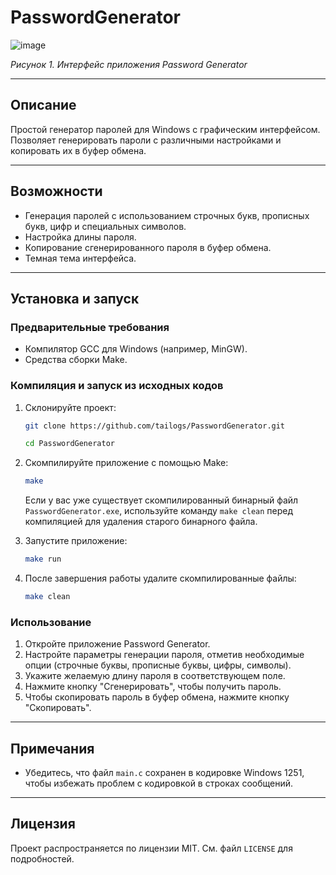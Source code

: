 # PasswordGenerator

![image](https://github.com/tailogs/PasswordGenerator/assets/69743960/087e8404-046f-41c3-a09d-8b7c7f5a6bbf)

*Рисунок 1. Интерфейс приложения Password Generator*

---

## Описание

Простой генератор паролей для Windows с графическим интерфейсом. Позволяет генерировать пароли с различными настройками и копировать их в буфер обмена.

---

## Возможности

- Генерация паролей с использованием строчных букв, прописных букв, цифр и специальных символов.
- Настройка длины пароля.
- Копирование сгенерированного пароля в буфер обмена.
- Темная тема интерфейса.

---

## Установка и запуск

### Предварительные требования

- Компилятор GCC для Windows (например, MinGW).
- Средства сборки Make.

### Компиляция и запуск из исходных кодов

1. Склонируйте проект:

    ```sh
    git clone https://github.com/tailogs/PasswordGenerator.git
    ```
    
    ```sh
    cd PasswordGenerator
    ```

2. Скомпилируйте приложение с помощью Make:

    ```sh
    make
    ```

    Если у вас уже существует скомпилированный бинарный файл `PasswordGenerator.exe`, используйте команду `make clean` перед компиляцией для удаления старого бинарного файла.

3. Запустите приложение:

    ```sh
    make run
    ```

4. После завершения работы удалите скомпилированные файлы:

    ```sh
    make clean
    ```

### Использование

1. Откройте приложение Password Generator.
2. Настройте параметры генерации пароля, отметив необходимые опции (строчные буквы, прописные буквы, цифры, символы).
3. Укажите желаемую длину пароля в соответствующем поле.
4. Нажмите кнопку "Сгенерировать", чтобы получить пароль.
5. Чтобы скопировать пароль в буфер обмена, нажмите кнопку "Скопировать".

---

## Примечания

- Убедитесь, что файл `main.c` сохранен в кодировке Windows 1251, чтобы избежать проблем с кодировкой в строках сообщений.

---

## Лицензия

Проект распространяется по лицензии MIT. См. файл `LICENSE` для подробностей.
